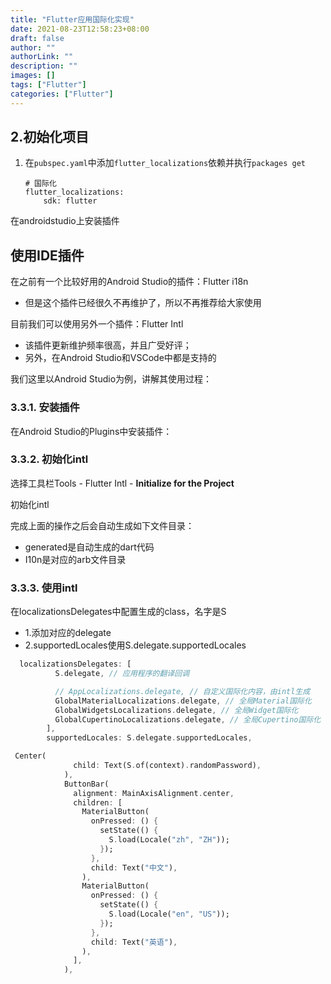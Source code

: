 ```yaml
---
title: "Flutter应用国际化实现"
date: 2021-08-23T12:58:23+08:00
draft: false
author: ""
authorLink: ""
description: ""
images: []
tags: ["Flutter"]
categories: ["Flutter"]
---
```




## 2.初始化项目

1. 在`pubspec.yaml`中添加`flutter_localizations`依赖并执行`packages get`

   ```
   # 国际化
   flutter_localizations:
       sdk: flutter
   ```



在androidstudio上安装插件

## 使用IDE插件

在之前有一个比较好用的Android Studio的插件：Flutter i18n

- 但是这个插件已经很久不再维护了，所以不再推荐给大家使用

目前我们可以使用另外一个插件：Flutter Intl

- 该插件更新维护频率很高，并且广受好评；
- 另外，在Android Studio和VSCode中都是支持的

我们这里以Android Studio为例，讲解其使用过程：

### 3.3.1. 安装插件

在Android Studio的Plugins中安装插件：

### 3.3.2. 初始化intl

选择工具栏Tools - Flutter Intl - **Initialize for the Project**

初始化intl

完成上面的操作之后会自动生成如下文件目录：

- generated是自动生成的dart代码
- I10n是对应的arb文件目录

### 3.3.3. 使用intl

在localizationsDelegates中配置生成的class，名字是S

- 1.添加对应的delegate
- 2.supportedLocales使用S.delegate.supportedLocales







```dart
  localizationsDelegates: [
          S.delegate, // 应用程序的翻译回调

          // AppLocalizations.delegate, // 自定义国际化内容，由intl生成
          GlobalMaterialLocalizations.delegate, // 全局Material国际化
          GlobalWidgetsLocalizations.delegate, // 全局Widget国际化
          GlobalCupertinoLocalizations.delegate, // 全局Cupertino国际化
        ],
        supportedLocales: S.delegate.supportedLocales,
```





```dart
 Center(
              child: Text(S.of(context).randomPassword),
            ),
            ButtonBar(
              alignment: MainAxisAlignment.center,
              children: [
                MaterialButton(
                  onPressed: () {
                    setState(() {
                      S.load(Locale("zh", "ZH"));
                    });
                  },
                  child: Text("中文"),
                ),
                MaterialButton(
                  onPressed: () {
                    setState(() {
                      S.load(Locale("en", "US"));
                    });
                  },
                  child: Text("英语"),
                ),
              ],
            ),
```

